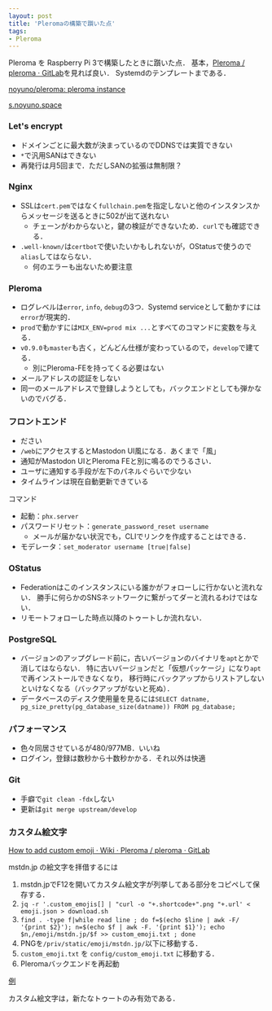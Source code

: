 ```yaml
---
layout: post
title: 'Pleromaの構築で躓いた点'
tags:
- Pleroma
---
```


Pleroma を Raspberry Pi 3で構築したときに躓いた点．
基本，[Pleroma / pleroma · GitLab](https://git.pleroma.social/pleroma/pleroma)を見れば良い．
Systemdのテンプレートまである．

[noyuno/pleroma: pleroma instance](https://github.com/noyuno/pleroma)

[s.noyuno.space](https://s.noyuno.space)

### Let's encrypt

- ドメインごとに最大数が決まっているのでDDNSでは実質できない
- `*`で汎用SANはできない
- 再発行は月5回まで．ただしSANの拡張は無制限？

### Nginx

- SSLは`cert.pem`ではなく`fullchain.pem`を指定しないと他のインスタンスからメッセージを送るときに502が出て送れない
    - チェーンがわからないと，鍵の検証ができないため．`curl`でも確認できる．
- `.well-known/`は`certbot`で使いたいかもしれないが，OStatusで使うので`alias`してはならない．
    - 何のエラーも出ないため要注意

### Pleroma

- ログレベルは`error`, `info`, `debug`の3つ．Systemd serviceとして動かすには`error`が現実的．
- `prod`で動かすには`MIX_ENV=prod mix ...`とすべてのコマンドに変数を与える．
- `v0.9.0`も`master`も古く，どんどん仕様が変わっているので，`develop`で建てる．
    - 別にPleroma-FEを持ってくる必要はない
- メールアドレスの認証をしない
- 同一のメールアドレスで登録しようとしても，バックエンドとしても弾かないのでバグる．

### フロントエンド
- ださい
- `/web`にアクセスするとMastodon UI風になる．あくまで「風」
- 通知がMastodon UIとPleroma FEと別に鳴るのでうるさい．
- ユーザに通知する手段が左下のパネルぐらいで少ない
- タイムラインは現在自動更新できている

コマンド

- 起動：`phx.server`
- パスワードリセット：`generate_password_reset username`
    - メールが届かない状況でも，CLIでリンクを作成することはできる．
- モデレータ：`set_moderator username [true|false]`

### OStatus

- Federationはこのインスタンスにいる誰かがフォローしに行かないと流れない．
勝手に何らかのSNSネットワークに繋がってダーと流れるわけではない．
- リモートフォローした時点以降のトゥートしか流れない．

### PostgreSQL

- バージョンのアップグレード前に，古いバージョンのバイナリを`apt`とかで消してはならない．
特に古いバージョンだと「仮想パッケージ」になり`apt`で再インストールできなくなり，
移行時にバックアップからリストアしないといけなくなる（バックアップがないと死ぬ）．
- データベースのディスク使用量を見るには`SELECT datname, pg_size_pretty(pg_database_size(datname)) FROM pg_database;`

### パフォーマンス

- 色々同居させているが480/977MB．いいね
- ログイン，登録は数秒から十数秒かかる．それ以外は快適

### Git

- 手癖で`git clean -fdx`しない
- 更新は`git merge upstream/develop`

### カスタム絵文字

[How to add custom emoji · Wiki · Pleroma / pleroma · GitLab](https://git.pleroma.social/pleroma/pleroma/wikis/How-to-add-custom-emoji)

mstdn.jp の絵文字を拝借するには

1. mstdn.jpでF12を開いてカスタム絵文字が列挙してある部分をコピペして保存する．
2. `jq -r '.custom_emojis[] | "curl -o "+.shortcode+".png "+.url' < emoji.json > download.sh`
3. `find . -type f|while read line ; do f=$(echo $line | awk -F/ '{print $2}'); n=$(echo $f | awk -F. '{print $1}'); echo $n,/emoji/mstdn.jp/$f >> custom_emoji.txt ; done`
4. PNGを`/priv/static/emoji/mstdn.jp/`以下に移動する．
5. `custom_emoji.txt` を `config/custom_emoji.txt` に移動する．
6. Pleromaバックエンドを再起動

[例](https://s.noyuno.space/notice/1593)

カスタム絵文字は，新たなトゥートのみ有効である．

